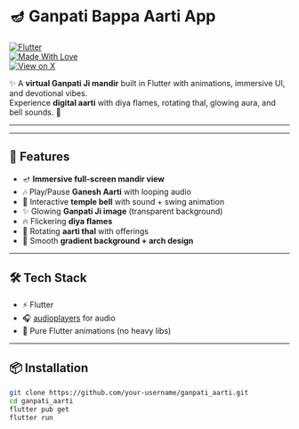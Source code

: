 # 🪔 Ganpati Bappa Aarti App

[![Flutter](https://img.shields.io/badge/Flutter-3.x-blue?logo=flutter&logoColor=white)](https://flutter.dev)  
[![Made With Love](https://img.shields.io/badge/Made%20with-❤️-red)](#)  
[![View on X](https://img.shields.io/badge/View%20Post-on%20X%20(Twitter)-1DA1F2?logo=twitter&logoColor=white)](https://twitter.com/abhi20patel/status/1962241647116423546)

✨ A **virtual Ganpati Ji mandir** built in Flutter with animations, immersive UI, and devotional vibes.  
Experience **digital aarti** with diya flames, rotating thal, glowing aura, and bell sounds. 🙏  

---

---

## 🚀 Features
- 🪔 **Immersive full-screen mandir view**  
- 🎶 Play/Pause **Ganesh Aarti** with looping audio  
- 🔔 Interactive **temple bell** with sound + swing animation  
- ✨ Glowing **Ganpati Ji image** (transparent background)  
- 🔥 Flickering **diya flames**  
- 🍲 Rotating **aarti thal** with offerings  
- 🌈 Smooth **gradient background + arch design**  

---

## 🛠️ Tech Stack
- ⚡ Flutter  
- 🎧 [audioplayers](https://pub.dev/packages/audioplayers) for audio  
- 🎨 Pure Flutter animations (no heavy libs)  

---

## 📦 Installation
```bash
git clone https://github.com/your-username/ganpati_aarti.git
cd ganpati_aarti
flutter pub get
flutter run
